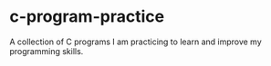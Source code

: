 # c-program-practice
A collection of C programs I am practicing to learn and improve my programming skills.
